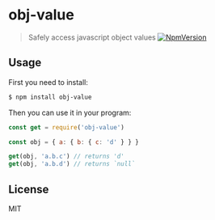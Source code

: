 # obj-value

> Safely access javascript object values [![NpmVersion](https://img.shields.io/npm/v/obj-value.svg)](https://www.npmjs.com/package/obj-value)

## Usage

First you need to install:

```bash
$ npm install obj-value
```

Then you can use it in your program:

```js
const get = require('obj-value')

const obj = { a: { b: { c: 'd' } } }

get(obj, 'a.b.c') // returns 'd'
get(obj, 'a.b.d') // returns `null`
```

## License

MIT
